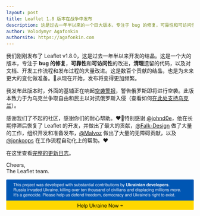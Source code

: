 ```yaml
---
layout: post
title: Leaflet 1.8 版本在战争中发布
description: 这是过去一年半以来的一个巨大版本，专注于 bug 的修复，可靠性和可访问性的改进
author: Volodymyr Agafonkin
authorsite: https://agafonkin.com
---
```


我们刚刚发布了 Leaflet v1.8.0，这是过去一年半以来开发的结晶。这是一个大的版本，专注于 **bug 的修复**，**可靠性**和**可访问性**的改进，**清理**遗留的代码，以及对文档、开发工作流程和发布过程的大量改进。这是数百个贡献的结晶，也是为未来更大的变化做准备。🍃从现在开始，发布将变得更加频繁。

我发布此版本时，外面的基辅正在响起[空袭警报](https://observablehq.com/@mourner/sirens)，警告俄罗斯即将进行空袭。此版本致力于为乌克兰争取自由和民主以对抗俄罗斯入侵（查看如何[在此处支持乌克兰](https://stand-with-ukraine.pp.ua/)）。

感谢我们了不起的社区，感谢你们的耐心帮助。❤️🙏特别感谢 [@johnd0e](https://github.com/johnd0e)，他在长期停滞后恢复了 Leaflet 的开发，并做出了最大的贡献，[@Falk-Design](https://github.com/Falke-Design) 做了大量的工作，组织开发和准备发布，[@Malvoz](https://github.com/Malvoz) 做出了大量的无障碍贡献，以及 [@jonkoops](https://github.com/jonkoops) 在工作流程自动化上的帮助。❤️

在这里查看[完整的更新日志](https://github.com/Leaflet/Leaflet/releases/tag/v1.8.0)。

Cheers,<br>
The Leaflet team.

[![Stand With Ukraine](https://raw.githubusercontent.com/vshymanskyy/StandWithUkraine/main/banner-direct.svg)](https://stand-with-ukraine.pp.ua)
